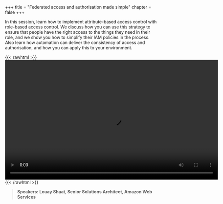 +++
title = "Federated access and authorisation made simple"
chapter = false
+++

In this session, learn how to implement attribute-based access control with role-based access control. We discuss how you can use this strategy to ensure that people have the right access to the things they need in their role, and we show you how to simplify their IAM policies in the process. Also learn how automation can deliver the consistency of access and authorisation, and how you can apply this to your environment.

{{< rawhtml >}}
<video width="696" height="392" controls>
  <source src="https://mkt-anz.s3-ap-southeast-2.amazonaws.com/summit-2020/AWS+Summit+2020+-+Breakout+Content/on-demand+content/AWS-Summit-Online-SEC09-LouayShaat-Edit3.mp4" type="video/mp4">
  Your browser doesn't support video.
</video>
{{< /rawhtml >}}

>  **Speakers: Louay Shaat, Senior Solutions Architect, Amazon Web Services** 
